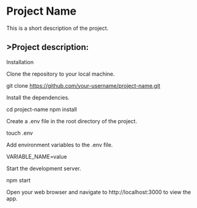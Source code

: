 <h1>Project Name</h1>
This is a short description of the project.

<h2>>Project description:</h2
This movie listing app was built using React and Redux to help manage the state of the application. React is a JavaScript library for building user interfaces, while Redux is a predictable state container for JavaScript apps. Together, they allow us to manage application state in a predictable and consistent way, making it easier to develop and maintain the app over time.

<h2>Installation</h2>

Clone the repository to your local machine.

git clone https://github.com/your-username/project-name.git

Install the dependencies.

cd project-name
npm install

Create a .env file in the root directory of the project.

touch .env

Add environment variables to the .env file.

VARIABLE_NAME=value

Start the development server.

npm start

Open your web browser and navigate to http://localhost:3000 to view the app.
